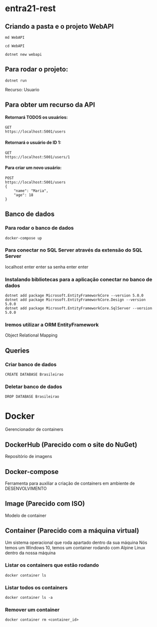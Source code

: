 # entra21-rest

## Criando a pasta e o projeto WebAPI
```
md WebAPI
```
```
cd WebAPI
```
```
dotnet new webapi
```

## Para rodar o projeto:
```
dotnet run
```

Recurso: Usuario
## Para obter um recurso da API
#### Retornará TODOS os usuários:
```
GET
https://localhost:5001/users
```

#### Retornará o usuário de ID 1:
```
GET
https://localhost:5001/users/1
```

#### Para criar um novo usuário:
```
POST
https://localhost:5001/users
{
    "name": "Maria",
    "age": 18
}
```

## Banco de dados

### Para rodar o banco de dados
```
docker-compose up
```

### Para conectar no SQL Server através da extensão do SQL Server
localhost
enter
enter
sa
senha
enter
enter

### Instalando bibliotecas para a aplicação conectar no banco de dados
```
dotnet add package Microsoft.EntityFrameworkCore --version 5.0.0
dotnet add package Microsoft.EntityFrameworkCore.Design --version 5.0.0
dotnet add package Microsoft.EntityFrameworkCore.SqlServer --version 5.0.0
```

### Iremos utilizar a ORM EntityFramework
Object
Relational
Mapping

## Queries
### Criar banco de dados
```
CREATE DATABASE Brasileirao
```
### Deletar banco de dados
```
DROP DATABASE Brasileirao
```

# Docker
Gerencionador de containers

## DockerHub (Parecido com o site do NuGet)
Repositório de imagens

## Docker-compose
Ferramenta para auxiliar a criação de containers em ambiente de DESENVOLVIMENTO

## Image (Parecido com ISO)
Modelo de container

## Container (Parecido com a máquina virtual)
Um sistema operacional que roda apartado dentro da sua máquina
Nós temos um Windows 10, temos um container rodando com Alpine Linux dentro da nossa máquina

### Listar os containers que estão rodando
```
docker container ls
```

### Listar todos os containers
```
docker container ls -a
```

### Remover um container
```
docker container rm <container_id>
```